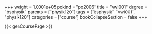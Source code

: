 +++
weight = 1.0001e+05
pokind = "po2006"
title = "vwl001"
degree = "bsphysik"
parents = ["physik120"]
tags = ["bsphysik", "vwl001", "physik120"]
categories = ["course"]
bookCollapseSection = false
+++

{{< genCoursePage >}}

